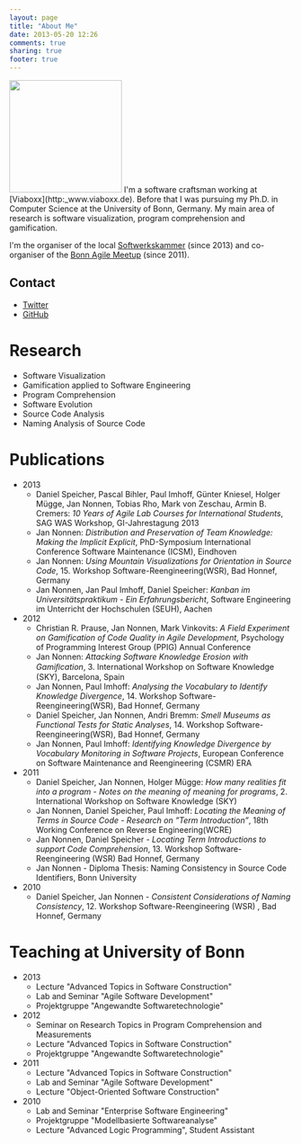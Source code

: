```yaml
---
layout: page
title: "About Me"
date: 2013-05-20 12:26
comments: true
sharing: true
footer: true
---
```


<img src="/about/avatar.png" width="200px" height="200px"  />
I'm a software craftsman working at [Viaboxx](http:_www.viaboxx.de). Before that I was pursuing my Ph.D. in Computer Science at the University of Bonn, Germany. My main area of research is software visualization, program comprehension and gamification.

I'm the organiser of the local [Softwerkskammer](http://www.softwerkskammer.de) (since 2013) and co-organiser of the [Bonn Agile Meetup](http://bonnagile.de/) (since 2011).

## Contact
* [Twitter](http://twitter.com/jnonnen)
* [GitHub](http://github.com/helvalius)



# Research
  * Software Visualization
  * Gamification applied to Software Engineering
  * Program Comprehension
  * Software Evolution
  * Source Code Analysis
  * Naming Analysis of Source Code


# Publications
  * 2013
    * Daniel Speicher, Pascal Bihler, Paul Imhoff, Günter Kniesel, Holger Mügge, Jan Nonnen, Tobias Rho, Mark von Zeschau, Armin B. Cremers: _10 Years of Agile Lab Courses for International Students_, SAG WAS Workshop, GI-Jahrestagung 2013
    * Jan Nonnen: _Distribution and Preservation of Team Knowledge: Making the Implicit Explicit_, PhD-Symposium International Conference Software Maintenance (ICSM), Eindhoven
    * Jan Nonnen: _Using Mountain Visualizations for Orientation in Source Code_, 15. Workshop Software-Reengineering(WSR), Bad Honnef, Germany
    * Jan Nonnen, Jan Paul Imhoff, Daniel Speicher: _Kanban im Universitätspraktikum - Ein Erfahrungsbericht_, Software Engineering im Unterricht der Hochschulen (SEUH), Aachen
  * 2012
    * Christian R. Prause, Jan Nonnen, Mark Vinkovits: _A Field Experiment on Gamification of Code Quality in Agile Development_, Psychology of Programming Interest Group (PPIG) Annual Conference
    * Jan Nonnen: _Attacking Software Knowledge Erosion with Gamiﬁcation_,  3. International Workshop on Software Knowledge (SKY), Barcelona, Spain
    * Jan Nonnen, Paul Imhoff: _Analysing the Vocabulary to Identify Knowledge Divergence_, 14. Workshop Software-Reengineering(WSR), Bad Honnef, Germany
    * Daniel Speicher, Jan Nonnen, Andri Bremm: _Smell Museums as Functional Tests for Static Analyses_, 14. Workshop Software-Reengineering(WSR), Bad Honnef, Germany
    * Jan Nonnen, Paul Imhoff: _Identifying Knowledge Divergence by Vocabulary Monitoring in Software Projects_,  European Conference on Software Maintenance and Reengineering (CSMR) ERA
  * 2011
    * Daniel Speicher, Jan Nonnen, Holger Mügge: _How many realities fit into a program - Notes on the meaning of meaning for programs_, 2. International Workshop on Software Knowledge (SKY)
    * Jan Nonnen, Daniel Speicher, Paul Imhoff: _Locating the Meaning of Terms in Source Code - Research on ”Term Introduction”_, 18th Working Conference on Reverse Engineering(WCRE)
    * Jan Nonnen, Daniel Speicher - _Locating Term Introductions to support Code Comprehension_, 13.  Workshop Software-Reengineering (WSR)  Bad Honnef, Germany
    * Jan Nonnen - Diploma Thesis: Naming Consistency in Source Code Identifiers, Bonn University
  * 2010
    * Daniel Speicher, Jan Nonnen - _Consistent Considerations of Naming Consistency_, 12. Workshop Software-Reengineering (WSR) , Bad Honnef, Germany


# Teaching at University of Bonn
  * 2013
    * Lecture "Advanced Topics in Software Construction"
    * Lab and Seminar "Agile Software Development"
    * Projektgruppe "Angewandte Softwaretechnologie"
  * 2012
    * Seminar on Research Topics in Program Comprehension and Measurements
    * Lecture "Advanced Topics in Software Construction"
    * Projektgruppe "Angewandte Softwaretechnologie"
  * 2011
    * Lecture "Advanced Topics in Software Construction"
    * Lab and Seminar "Agile Software Development"
    * Lecture "Object-Oriented Software Construction"
  * 2010
    * Lab and Seminar "Enterprise Software Engineering"
    * Projektgruppe "Modellbasierte Softwareanalyse"
    * Lecture "Advanced Logic Programming", Student Assistant

<!--  * 2009
    * Ferientutorien "Softwaretechnologie", Student Assistant
    * Vorlesung "Softwaretechnologie", Student Assistant
-->
